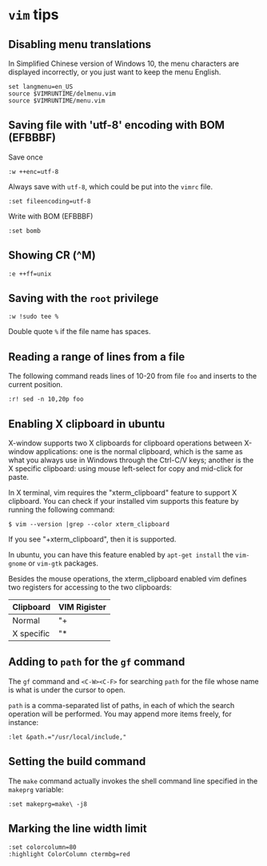 # `vim` tips

## Disabling menu translations
In Simplified Chinese version of Windows 10, the menu characters are displayed 
incorrectly, or you just want to keep the menu English.
```
set langmenu=en_US
source $VIMRUNTIME/delmenu.vim
source $VIMRUNTIME/menu.vim
```

## Saving file with 'utf-8' encoding with BOM (EFBBBF)
Save once
```
:w ++enc=utf-8 
```
Always save with `utf-8`, which could be put into the `vimrc` file.
```
:set fileencoding=utf-8
```
Write with BOM (EFBBBF)
```
:set bomb
```


## Showing CR (^M) 
```
:e ++ff=unix
```


## Saving with the `root` privilege
```
:w !sudo tee %
```
Double quote `%` if the file name has spaces.


## Reading a range of lines from a file
The following command reads lines of 10-20 from file `foo` and inserts to the 
current position.
```
:r! sed -n 10,20p foo
```


## Enabling X clipboard in ubuntu

X-window supports two X clipboards for clipboard operations between X-window 
applications: one is the normal clipboard, which is the same as what you 
always use in Windows through the Ctrl-C/V keys; another is the X specific 
clipboard: using mouse left-select for copy and mid-click for paste.

In X terminal, vim requires the "xterm_clipboard" feature to support X 
clipboard. You can check if your installed vim supports this feature by 
running the following command:

```
$ vim --version |grep --color xterm_clipboard
```

If you see "+xterm_clipboard", then it is supported. 

In ubuntu, you can have this feature enabled by `apt-get install` the 
`vim-gnome` or `vim-gtk` packages.

Besides the mouse operations, the xterm_clipboard enabled vim defines two 
registers for accessing to the two clipboards:

Clipboard                   | VIM Rigister
----------------------------| ------------
Normal                      | "+
X specific                  | "*


## Adding to `path` for the `gf` command

The `gf` command and `<C-W><C-F>` for searching `path` for the file whose name 
is what is under the cursor to open.

`path` is a comma-separated list of paths, in each of which the search 
operation will be performed. You may append more items freely, for instance:

```
:let &path.="/usr/local/include,"
```


## Setting the build command
The `make` command actually invokes the shell command line specified in
the `makeprg` variable:
```
:set makeprg=make\ -j8
```


## Marking the line width limit
```
:set colorcolumn=80
:highlight ColorColumn ctermbg=red
```

